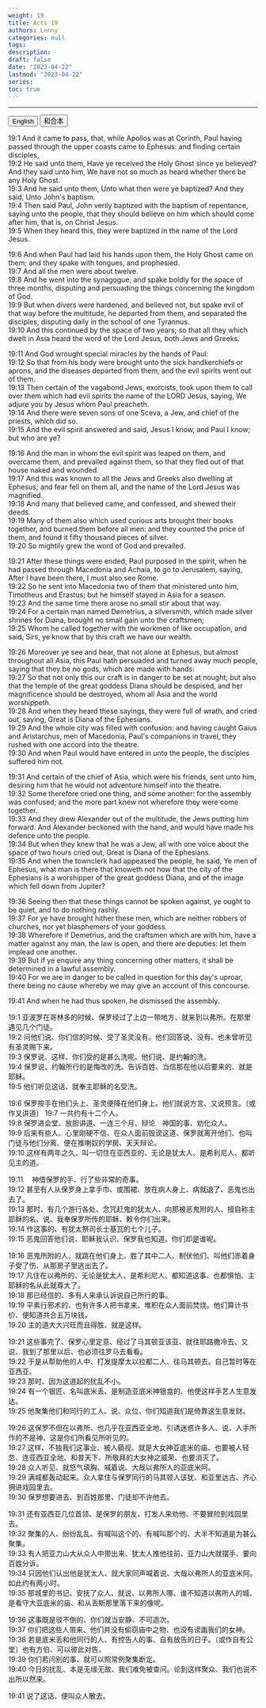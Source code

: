 ```yaml
---
weight: 19
title: Acts 19
authors: Lenny
categories: null
tags: 
description: 
draft: false
date: "2023-04-22"
lastmod: "2023-04-22"
series:
toc: true
---
```



<!--more-->
---

<!-- Tab links -->
<div class="tab">
  <button class="tablinks active" onclick="tablabel(event, 'english')">English</button>
  <button class="tablinks" onclick="tablabel(event, 'chinese')">和合本</button>
  
</div>

<!-- Tab content -->
<div id="english" class="tabcontent" style="display:block">

19:1 And it came to pass, that, while Apollos was at Corinth, Paul having passed through the upper coasts came to Ephesus: and finding certain disciples,  
19:2 He said unto them, Have ye received the Holy Ghost since ye believed? And they said unto him, We have not so much as heard whether there be any Holy Ghost.  
19:3 And he said unto them, Unto what then were ye baptized? And they said, Unto John's baptism.  
19:4 Then said Paul, John verily baptized with the baptism of repentance, saying unto the people, that they should believe on him which should come after him, that is, on Christ Jesus.  
19:5 When they heard this, they were baptized in the name of the Lord Jesus.  

19:6 And when Paul had laid his hands upon them, the Holy Ghost came on them; and they spake with tongues, and prophesied.  
19:7 And all the men were about twelve.  
19:8 And he went into the synagogue, and spake boldly for the space of three months, disputing and persuading the things concerning the kingdom of God.  
19:9 But when divers were hardened, and believed not, but spake evil of that way before the multitude, he departed from them, and separated the disciples, disputing daily in the school of one Tyrannus.  
19:10 And this continued by the space of two years; so that all they which dwelt in Asia heard the word of the Lord Jesus, both Jews and Greeks.  

19:11 And God wrought special miracles by the hands of Paul:  
19:12 So that from his body were brought unto the sick handkerchiefs or aprons, and the diseases departed from them, and the evil spirits went out of them.  
19:13 Then certain of the vagabond Jews, exorcists, took upon them to call over them which had evil spirits the name of the LORD Jesus, saying, We adjure you by Jesus whom Paul preacheth.  
19:14 And there were seven sons of one Sceva, a Jew, and chief of the priests, which did so.  
19:15 And the evil spirit answered and said, Jesus I know, and Paul I know; but who are ye?  

19:16 And the man in whom the evil spirit was leaped on them, and overcame them, and prevailed against them, so that they fled out of that house naked and wounded.  
19:17 And this was known to all the Jews and Greeks also dwelling at Ephesus; and fear fell on them all, and the name of the Lord Jesus was magnified.  
19:18 And many that believed came, and confessed, and shewed their deeds.  
19:19 Many of them also which used curious arts brought their books together, and burned them before all men: and they counted the price of them, and found it fifty thousand pieces of silver.  
19:20 So mightily grew the word of God and prevailed.  

19:21 After these things were ended, Paul purposed in the spirit, when he had passed through Macedonia and Achaia, to go to Jerusalem, saying, After I have been there, I must also see Rome.  
19:22 So he sent into Macedonia two of them that ministered unto him, Timotheus and Erastus; but he himself stayed in Asia for a season.  
19:23 And the same time there arose no small stir about that way.  
19:24 For a certain man named Demetrius, a silversmith, which made silver shrines for Diana, brought no small gain unto the craftsmen;  
19:25 Whom he called together with the workmen of like occupation, and said, Sirs, ye know that by this craft we have our wealth.  

19:26 Moreover ye see and hear, that not alone at Ephesus, but almost throughout all Asia, this Paul hath persuaded and turned away much people, saying that they be no gods, which are made with hands:  
19:27 So that not only this our craft is in danger to be set at nought; but also that the temple of the great goddess Diana should be despised, and her magnificence should be destroyed, whom all Asia and the world worshippeth.  
19:28 And when they heard these sayings, they were full of wrath, and cried out, saying, Great is Diana of the Ephesians.  
19:29 And the whole city was filled with confusion: and having caught Gaius and Aristarchus, men of Macedonia, Paul's companions in travel, they rushed with one accord into the theatre.  
19:30 And when Paul would have entered in unto the people, the disciples suffered him not.  

19:31 And certain of the chief of Asia, which were his friends, sent unto him, desiring him that he would not adventure himself into the theatre.  
19:32 Some therefore cried one thing, and some another: for the assembly was confused; and the more part knew not wherefore they were come together.  
19:33 And they drew Alexander out of the multitude, the Jews putting him forward. And Alexander beckoned with the hand, and would have made his defence unto the people.  
19:34 But when they knew that he was a Jew, all with one voice about the space of two hours cried out, Great is Diana of the Ephesians.  
19:35 And when the townclerk had appeased the people, he said, Ye men of Ephesus, what man is there that knoweth not how that the city of the Ephesians is a worshipper of the great goddess Diana, and of the image which fell down from Jupiter?  

19:36 Seeing then that these things cannot be spoken against, ye ought to be quiet, and to do nothing rashly.  
19:37 For ye have brought hither these men, which are neither robbers of churches, nor yet blasphemers of your goddess.  
19:38 Wherefore if Demetrius, and the craftsmen which are with him, have a matter against any man, the law is open, and there are deputies: let them implead one another.  
19:39 But if ye enquire any thing concerning other matters, it shall be determined in a lawful assembly.  
19:40 For we are in danger to be called in question for this day's uproar, there being no cause whereby we may give an account of this concourse.  

19:41 And when he had thus spoken, he dismissed the assembly.  
</div>

<div id="chinese" class="tabcontent">

19:1 亚波罗在哥林多的时候、保罗经过了上边一带地方、就来到以弗所。在那里遇见几个门徒。  
19:2 问他们说、你们信的时候、受了圣灵没有。他们回答说、没有、也未曾听见有圣灵赐下来。  
19:3 保罗说、这样、你们受的是甚么洗呢。他们说、是约翰的洗。  
19:4 保罗说、约翰所行的是悔改的洗、告诉百姓、当信那在他以后要来的、就是耶稣。  
19:5 他们听见这话、就奉主耶稣的名受洗。  

19:6 保罗按手在他们头上、圣灵便降在他们身上。他们就说方言、又说预言。〔或作又讲道〕
19:7 一共约有十二个人。  
19:8 保罗进会堂、放胆讲道、一连三个月、辩论　神国的事、劝化众人。  
19:9 后来有些人、心里刚硬不信、在众人面前毁谤这道、保罗就离开他们、也叫门徒与他们分离、便在推喇奴的学房、天天辩论。  
19:10 这样有两年之久、叫一切住在亚西亚的、无论是犹太人、是希利尼人、都听见主的道。  

19:11 　神借保罗的手、行了些非常的奇事。  
19:12 甚至有人从保罗身上拿手巾、或围裙、放在病人身上、病就退了、恶鬼也出去了。  
19:13 那时、有几个游行各处、念咒赶鬼的犹太人、向那被恶鬼附的人、擅自称主耶稣的名、说、我奉保罗所传的耶稣、敕令你们出来。  
19:14 作这事的、有犹太祭司长士基瓦的七个儿子。  
19:15 恶鬼回答他们说、耶稣我认识、保罗我也知道。你们却是谁呢。  

19:16 恶鬼所附的人、就跳在他们身上、胜了其中二人、制伏他们、叫他们赤着身子受了伤、从那房子里逃出去了。  
19:17 凡住在以弗所的、无论是犹太人、是希利尼人、都知道这事、也都惧怕、主耶稣的名从此就尊大了。  
19:18 那已经信的、多有人来承认诉说自己所行的事。  
19:19 平素行邪术的、也有许多人把书拿来、堆积在众人面前焚烧。他们算计书价、便知道共合五万块钱。  
19:20 主的道大大兴旺而且得胜、就是这样。  

19:21 这些事完了、保罗心里定意、经过了马其顿亚该亚、就往耶路撒冷去、又说、我到了那里以后、也必须往罗马去看看。  
19:22 于是从帮助他的人中、打发提摩太以拉都二人、往马其顿去。自己暂时等在亚西亚。  
19:23 那时、因为这道起的扰乱不小。  
19:24 有一个银匠、名叫底米丢、是制造亚底米神银龛的、他使这样手艺人生意发达。  
19:25 他聚集他们和同行的工人、说、众位、你们知道我们是倚靠这生意发财。  

19:26 这保罗不但在以弗所、也几乎在亚西亚全地、引诱迷惑许多人、说、人手所作的不是神、这是你们所看见所听见的。  
19:27 这样、不独我们这事业、被人藐视、就是大女神亚底米的庙、也要被人轻忽、连亚西亚全地、和普天下、所敬拜的大女神之威荣、也要消灭了。  
19:28 众人听见、就怒气填胸、喊着说、大哉以弗所人的亚底米阿。  
19:29 满城都轰动起来。众人拿住与保罗同行的马其顿人该犹、和亚里达古、齐心拥进戏园里去。  
19:30 保罗想要进去、到百姓那里、门徒却不许他去。  

19:31 还有亚西亚几位首领、是保罗的朋友、打发人来劝他、不要冒险到戏园里去。  
19:32 聚集的人、纷纷乱乱、有喊叫这个的、有喊叫那个的、大半不知道是为甚么聚集。  
19:33 有人把亚力山大从众人中带出来、犹太人推他往前、亚力山大就摆手、要向百姓分诉。  
19:34 只因他们认出他是犹太人、就大家同声喊着说、大哉以弗所人的亚底米阿。如此约有两小时。  
19:35 那城里的书记、安抚了众人、就说、以弗所人哪、谁不知道以弗所人的城、是看守大亚底米的庙、和从丢斯那里落下来的像呢。  

19:36 这事既是驳不倒的、你们就当安静、不可造次。  
19:37 你们把这些人带来、他们并没有偷窃庙中之物、也没有谤讟我们的女神。  
19:38 若是底米丢和他同行的人、有控告人的事、自有放告的日子。〔或作自有公堂〕也有方伯、可以彼此对告。  
19:39 你们若问别的事、就可以照常例聚集断定。  
19:40 今日的扰乱、本是无缘无故、我们难免被查问。论到这样聚众、我们也说不出所以然来。  

19:41 说了这话、便叫众人散去。  
</div>